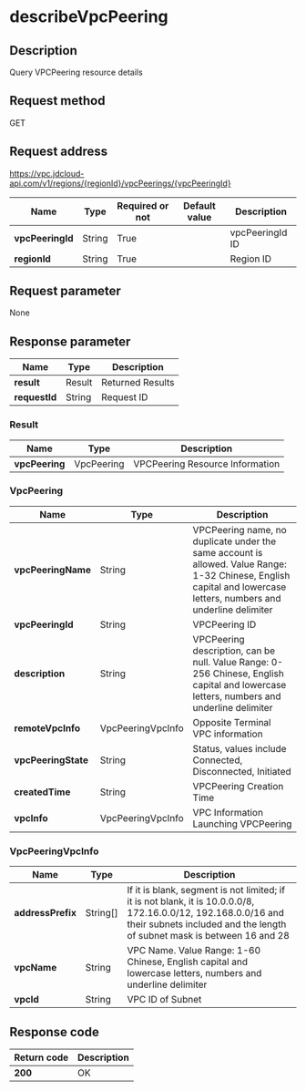 # describeVpcPeering


## Description
Query VPCPeering resource details

## Request method
GET

## Request address
https://vpc.jdcloud-api.com/v1/regions/{regionId}/vpcPeerings/{vpcPeeringId}

|Name|Type|Required or not|Default value|Description|
|---|---|---|---|---|
|**vpcPeeringId**|String|True| |vpcPeeringId ID|
|**regionId**|String|True| |Region ID|

## Request parameter
None


## Response parameter
|Name|Type|Description|
|---|---|---|
|**result**|Result|Returned Results|
|**requestId**|String|Request ID|

### Result
|Name|Type|Description|
|---|---|---|
|**vpcPeering**|VpcPeering|VPCPeering Resource Information|
### VpcPeering
|Name|Type|Description|
|---|---|---|
|**vpcPeeringName**|String|VPCPeering name, no duplicate under the same account is allowed. Value Range: 1-32 Chinese, English capital and lowercase letters, numbers and underline delimiter|
|**vpcPeeringId**|String|VPCPeering ID|
|**description**|String|VPCPeering description, can be null. Value Range: 0-256 Chinese, English capital and lowercase letters, numbers and underline delimiter|
|**remoteVpcInfo**|VpcPeeringVpcInfo|Opposite Terminal VPC information|
|**vpcPeeringState**|String|Status, values include Connected, Disconnected, Initiated|
|**createdTime**|String|VPCPeering Creation Time|
|**vpcInfo**|VpcPeeringVpcInfo|VPC Information Launching VPCPeering|
### VpcPeeringVpcInfo
|Name|Type|Description|
|---|---|---|
|**addressPrefix**|String[]|If it is blank, segment is not limited; if it is not blank, it is 10.0.0.0/8, 172.16.0.0/12, 192.168.0.0/16 and their subnets included and the length of subnet mask is between 16 and 28|
|**vpcName**|String|VPC Name. Value Range: 1-60 Chinese, English capital and lowercase letters, numbers and underline delimiter|
|**vpcId**|String|VPC ID of Subnet|

## Response code
|Return code|Description|
|---|---|
|**200**|OK|
